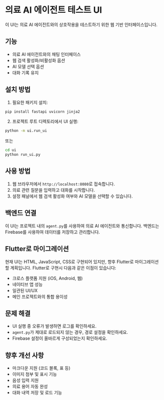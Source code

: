# 의료 AI 에이전트 테스트 UI

이 UI는 의료 AI 에이전트와의 상호작용을 테스트하기 위한 웹 기반 인터페이스입니다.

## 기능

- 의료 AI 에이전트와의 채팅 인터페이스
- 웹 검색 활성화/비활성화 옵션
- AI 모델 선택 옵션
- 대화 기록 유지

## 설치 방법

1. 필요한 패키지 설치:

```bash
pip install fastapi uvicorn jinja2
```

2. 프로젝트 루트 디렉토리에서 UI 실행:

```bash
python -m ui.run_ui
```

또는

```bash
cd ui
python run_ui.py
```

## 사용 방법

1. 웹 브라우저에서 `http://localhost:8080`로 접속합니다.
2. 의료 관련 질문을 입력하고 대화를 시작합니다.
3. 설정 패널에서 웹 검색 활성화 여부와 AI 모델을 선택할 수 있습니다.

## 백엔드 연결

이 UI는 프로젝트 내의 `agent.py`를 사용하여 의료 AI 에이전트와 통신합니다. 백엔드는 Firebase를 사용하여 데이터를 저장하고 관리합니다.

## Flutter로 마이그레이션

현재 UI는 HTML, JavaScript, CSS로 구현되어 있지만, 향후 Flutter로 마이그레이션할 계획입니다. Flutter로 구현시 다음과 같은 이점이 있습니다:

- 크로스 플랫폼 지원 (iOS, Android, 웹)
- 네이티브 앱 성능
- 일관된 UI/UX
- 메인 프로젝트와의 통합 용이성

## 문제 해결

- UI 실행 중 오류가 발생하면 로그를 확인하세요.
- `agent.py`가 제대로 로드되지 않는 경우, 경로 설정을 확인하세요.
- Firebase 설정이 올바르게 구성되었는지 확인하세요.

## 향후 개선 사항

- 마크다운 지원 (코드 블록, 표 등)
- 이미지 첨부 및 표시 기능
- 음성 입력 지원
- 의료 용어 자동 완성
- 대화 내역 저장 및 로드 기능 